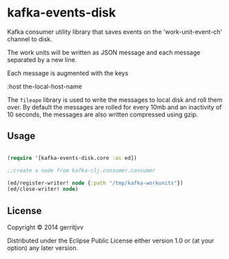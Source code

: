 # kafka-events-disk

Kafka consumer utility library that saves events on the 'work-unit-event-ch' channel to disk.

The work units will be written as JSON message and each message separated by a new line.

Each message is augmented with the keys

:host the-local-host-name

The ```fileape``` library is used to write the messages to local disk and roll them over.
By default the messages are rolled for every 10mb and an inactivity of 10 seconds, the messages
are also written compressed using gzip.


## Usage

```clojure

(require '[kafka-events-disk.core :as ed])

;;create a node from kafka-clj.consumer.consumer

(ed/register-writer! node {:path "/tmp/kafka-workunits"})
(ed/close-writer! node)

```

## License

Copyright © 2014 gerritjvv

Distributed under the Eclipse Public License either version 1.0 or (at
your option) any later version.
